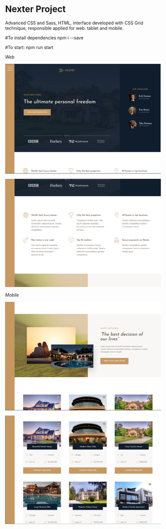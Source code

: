# Nexter Project
Advanced CSS and Sass, HTML, interface developed with CSS Grid technique, responsible applied for web. tablet and mobile. 

#To install dependencies
npm i --save

#To start:
npm run start


*Web*

![Web-01](https://github.com/atelesjr/Nexter/blob/master/img/snaps/01.PNG)

![Web-02](https://github.com/atelesjr/Nexter/blob/master/img/snaps/02.PNG)


*Mobile*

![tab-03](https://github.com/atelesjr/Nexter/blob/master/img/snaps/03.PNG)

![tab-04](https://github.com/atelesjr/Nexter/blob/master/img/snaps/04.PNG)
